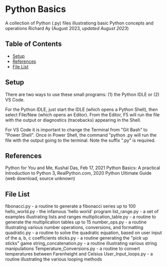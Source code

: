 # Python Basics
A collection of Python (.py) files illustrationg basic Python concepts and operations
Richard Ay (August 2023, *updated August 2023*)

## Table of Contents
* [Setup](#setup)
* [References](#references)
* [File List](#file-list)




## Setup
There are two ways to use these small programs: (1) the Python IDLE or (2) VS Code.

For the Python IDLE, just start the IDLE (which opens a Python Shell), then select File/New
(which opens an Editor).  From the Editor, F5 will run the file with the output or 
diagnostics (tracebacks) appearing in the Shell.

For VS Code it is important to change the Terminal from "Git Bash" to "Power Shell".
Once in Power Shell, the command "python <filename>.py will run the file with the 
output going to the terminal.  Note the suffix ".py" is required.

## References
Python for You and Me, Kushal Das, Feb 17, 2021
Python Basics: A practical Introduction to Python 3, RealPython.com, 2020
Python Ultimate Guide (web download, source unknown)



## File List
fibonacci.py - a routine to generate a fibonacci series up to 100
hello_world.py - the infamous 'hello world' program
list_range.py - a set of examples illustrating lists and ranges
multiplication_table.py - a routine to generate the multiplication tables up to 15
number_ops.py - a routine illustrating various number operations, conversions, and formatting
quadratic.py - a routine to solve the quadratic equation, based on user input of the a, b, c coefficients
sticks.py - a routine generating the "pick up sticks" game
string_concatenation.py - a routine illustrating various string manipulations
Temperature_Conversions.py - a  routine to convert temperatures between Farenheight and Celsius
User_Input_loops.py - a routine illustrating the various looping methods


